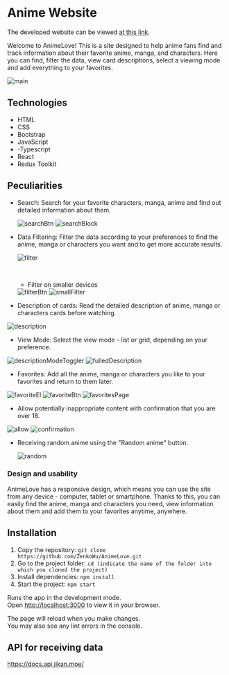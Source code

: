 # Anime Website
The developed website can be viewed [at this link](https://anime-love-five.vercel.app/).

Welcome to AnimeLove! This is a site designed to help anime fans find and track information about their favorite anime, manga, and characters.
Here you can find, filter the data, view card descriptions, select a viewing mode and add everything to your favorites.

<img src="/readmeImages/main.png" alt="main">

## Technologies

- HTML
- CSS
- Bootstrap
- JavaScript
- -Typescript
- React
- Redux Toolkit

## Peculiarities

- Search: Search for your favorite characters, manga, anime and find out detailed information about them.

  <img src="/readmeImages/searchclick.png" alt="searchBtn">
  <img src="/readmeImages/search.png" alt="searchBlock">
  
- Data Filtering: Filter the data according to your preferences to find the anime, manga or characters you want and to get more accurate results.
  
  <img src="/readmeImages/bigSizeFilter.png" alt="filter">

  &nbsp;
  - Filter on smaller devices
    
  <img src="/readmeImages/filterBtn.png" alt="filterBtn">
  <img src="/readmeImages/smallFilter.png" alt="smallFilter">
  
- Description of cards: Read the detailed description of anime, manga or characters cards before watching.

<img src="/readmeImages/description.png" alt="description">
   
- View Mode: Select the view mode - list or grid, depending on your preference.

<img src="/readmeImages/descriptionModeToggler.png" alt="descriptionModeToggler">
<img src="/readmeImages/fulledDescription.png" alt="fulledDescription">

- Favorites: Add all the anime, manga or characters you like to your favorites and return to them later.


<img src="/readmeImages/favoriteEl.png" alt="favoriteEl">
<img src="/readmeImages/favoriteBtn.png" alt="favoriteBtn">
<img src="/readmeImages/favoritesPage.png" alt="favoritesPage">
  
- Allow potentially inappropriate content with confirmation that you are over 18.

<img src="/readmeImages/allow.png" alt="allow">
<img src="/readmeImages/confirmation.png" alt="confirmation">

- Receiving random anime using the "Random anime" button.

  <img src="/readmeImages/random.png" alt="random">

### Design and usability

AnimeLove has a responsive design, which means you can use the site from any device - computer, tablet or smartphone. Thanks to this, you can easily find the anime, manga and characters you need, view information about them and add them to your favorites anytime, anywhere.

## Installation

1. Copy the repository: `git clone https://github.com/ZenkoWu/AnimeLove.git`
2. Go to the project folder: `cd (indicate the name of the folder into which you cloned the project)`
3. Install dependencies: `npm install`
4. Start the project: `npm start`
  
Runs the app in the development mode.\
Open [http://localhost:3000](http://localhost:3000) to view it in your browser.

The page will reload when you make changes.\
You may also see any lint errors in the console.

## API for receiving data
https://docs.api.jikan.moe/



